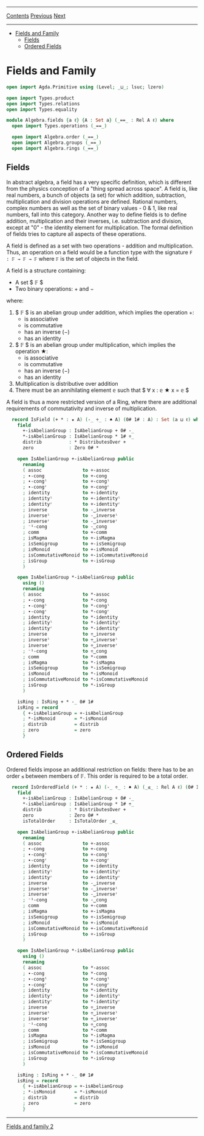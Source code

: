 ****
[Contents](contents.html)
[Previous](Algebra.rings.html)
[Next](./Algebra.fields2.html)

<!-- START doctoc generated TOC please keep comment here to allow auto update -->
<!-- DON'T EDIT THIS SECTION, INSTEAD RE-RUN doctoc TO UPDATE -->
****

- [Fields and Family](#fields-and-family)
  - [Fields](#fields)
  - [Ordered Fields](#ordered-fields)

<!-- END doctoc generated TOC please keep comment here to allow auto update -->

# Fields and Family

```agda
open import Agda.Primitive using (Level; _⊔_; lsuc; lzero)

open import Types.product
open import Types.relations
open import Types.equality

module Algebra.fields {a ℓ} {A : Set a} (_==_ : Rel A ℓ) where
  open import Types.operations (_==_)

  open import Algebra.order (_==_)
  open import Algebra.groups (_==_)
  open import Algebra.rings (_==_)
```

## Fields

In abstract algebra, a field has a very specific definition, which is different from the physics conception of a "thing spread across space". A field is, like real numbers, a bunch of objects (a set) for which addition, subtraction, multiplication and division operations are defined. Rational numbers, complex numbers as well as the set of binary values - 0 & 1, like real numbers, fall into this category. Another way to define fields is to define addition, multiplication and their inverses, i.e. subtraction and division, except at "0" - the identity element for multiplication. The formal definition of fields tries to capture all aspects of these operations.

A field is defined as a set with two operations - addition and multiplication. Thus, an operation on a field would be a function type with the signature `F : 𝔽 → 𝔽 → 𝔽` where `𝔽` is the set of objects in the field.

A field is a structure containing:

- A set $ 𝔽 $
- Two binary operations: + and −

where:

1. $ 𝔽 $ is an abelian group under addition, which implies the operation +:
    - is associative
    - is commutative
    - has an inverse (−)
    - has an identity
2. $ 𝔽 $ is an abelian group under multiplication, which implies the operation ★:
    - is associative
    - is commutative
    - has an inverse (−)
    - has an identity
3. Multiplication is distributive over addition
4. There must be an annihilating element 𝕖 such that $ ∀ x : 𝕖 ★ x = 𝕖 $

A field is thus a more restricted version of a Ring, where there are additional requirements of commutativity and inverse of multiplication.

```agda
  record IsField (+ * : ★ A) (-_ ÷_ : ♠ A) (0# 1# : A) : Set (a ⊔ ℓ) where
    field
      +-isAbelianGroup : IsAbelianGroup + 0# -_
      *-isAbelianGroup : IsAbelianGroup * 1# ÷_
      distrib          : * DistributesOver +
      zero             : Zero 0# *

    open IsAbelianGroup +-isAbelianGroup public
      renaming
      ( assoc               to +-assoc
      ; ∙-cong              to +-cong
      ; ∙-congˡ             to +-congˡ
      ; ∙-congʳ             to +-congʳ
      ; identity            to +-identity
      ; identityˡ           to +-identityˡ
      ; identityʳ           to +-identityʳ
      ; inverse             to -‿inverse
      ; inverseˡ            to -‿inverseˡ
      ; inverseʳ            to -‿inverseʳ
      ; ⁻¹-cong             to -‿cong
      ; comm                to +-comm
      ; isMagma             to +-isMagma
      ; isSemigroup         to +-isSemigroup
      ; isMonoid            to +-isMonoid
      ; isCommutativeMonoid to +-isCommutativeMonoid
      ; isGroup             to +-isGroup
      )

    open IsAbelianGroup *-isAbelianGroup public
      using ()
      renaming
      ( assoc               to *-assoc
      ; ∙-cong              to *-cong
      ; ∙-congˡ             to *-congˡ
      ; ∙-congʳ             to *-congʳ
      ; identity            to *-identity
      ; identityˡ           to *-identityˡ
      ; identityʳ           to *-identityʳ
      ; inverse             to ÷‿inverse
      ; inverseˡ            to ÷‿inverseˡ
      ; inverseʳ            to ÷‿inverseʳ
      ; ⁻¹-cong             to ÷‿cong
      ; comm                to *-comm
      ; isMagma             to *-isMagma
      ; isSemigroup         to *-isSemigroup
      ; isMonoid            to *-isMonoid
      ; isCommutativeMonoid to *-isCommutativeMonoid
      ; isGroup             to *-isGroup
      )

    isRing : IsRing + * -_ 0# 1#
    isRing = record
      { +-isAbelianGroup = +-isAbelianGroup
      ; *-isMonoid       = *-isMonoid
      ; distrib          = distrib
      ; zero             = zero
      }
```

## Ordered Fields

Ordered fields impose an additional restriction on fields: there has to be an order `≤` between members of 𝔽. This order is required to be a total order.

```agda
  record IsOrderedField (+ * : ★ A) (-_ ÷_ : ♠ A) (_≤_ : Rel A ℓ) (0# 1# : A) : Set (a ⊔ ℓ) where
    field
      +-isAbelianGroup : IsAbelianGroup + 0# -_
      *-isAbelianGroup : IsAbelianGroup * 1# ÷_
      distrib          : * DistributesOver +
      zero             : Zero 0# *
      isTotalOrder     : IsTotalOrder _≤_

    open IsAbelianGroup +-isAbelianGroup public
      renaming
      ( assoc               to +-assoc
      ; ∙-cong              to +-cong
      ; ∙-congˡ             to +-congˡ
      ; ∙-congʳ             to +-congʳ
      ; identity            to +-identity
      ; identityˡ           to +-identityˡ
      ; identityʳ           to +-identityʳ
      ; inverse             to -‿inverse
      ; inverseˡ            to -‿inverseˡ
      ; inverseʳ            to -‿inverseʳ
      ; ⁻¹-cong             to -‿cong
      ; comm                to +-comm
      ; isMagma             to +-isMagma
      ; isSemigroup         to +-isSemigroup
      ; isMonoid            to +-isMonoid
      ; isCommutativeMonoid to +-isCommutativeMonoid
      ; isGroup             to +-isGroup
      )

    open IsAbelianGroup *-isAbelianGroup public
      using ()
      renaming
      ( assoc               to *-assoc
      ; ∙-cong              to *-cong
      ; ∙-congˡ             to *-congˡ
      ; ∙-congʳ             to *-congʳ
      ; identity            to *-identity
      ; identityˡ           to *-identityˡ
      ; identityʳ           to *-identityʳ
      ; inverse             to ÷‿inverse
      ; inverseˡ            to ÷‿inverseˡ
      ; inverseʳ            to ÷‿inverseʳ
      ; ⁻¹-cong             to ÷‿cong
      ; comm                to *-comm
      ; isMagma             to *-isMagma
      ; isSemigroup         to *-isSemigroup
      ; isMonoid            to *-isMonoid
      ; isCommutativeMonoid to *-isCommutativeMonoid
      ; isGroup             to *-isGroup
      )

    isRing : IsRing + * -_ 0# 1#
    isRing = record
      { +-isAbelianGroup = +-isAbelianGroup
      ; *-isMonoid       = *-isMonoid
      ; distrib          = distrib
      ; zero             = zero
      }
```


****
[Fields and family 2](./Algebra.fields2.html)
